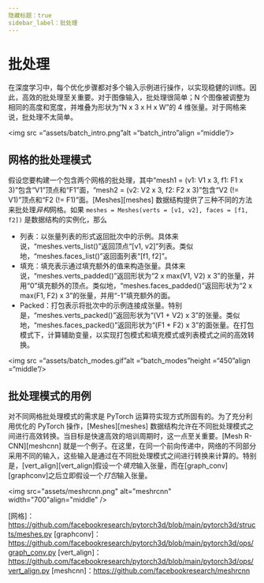 ```yaml
---
隐藏标题：true
sidebar_label：批处理
---
```


# 批处理

在深度学习中，每个优化步骤都对多个输入示例进行操作，以实现稳健的训练。因此，高效的批处理至关重要。对于图像输入，批处理很简单；N 个图像被调整为相同的高度和宽度，并堆叠为形状为“N x 3 x H x W”的 4 维张量。对于网格来说，批处理不太简单。

<img src =“assets/batch_intro.png”alt =“batch_intro”align =“middle”/>

## 网格的批处理模式

假设您要构建一个包含两个网格的批处理，其中“mesh1 = (v1: V1 x 3, f1: F1 x 3)”包含“V1”顶点和“F1”面，“mesh2 = (v2: V2 x 3, f2: F2 x 3)”包含“V2 (!= V1)”顶点和“F2 (!= F1)”面。[Meshes][meshes] 数据结构提供了三种不同的方法来批处理*异构*网格。如果 `meshes = Meshes(verts = [v1, v2], faces = [f1, f2])` 是数据结构的实例化，那么

* 列表：以张量列表的形式返回批次中的示例。具体来说，“meshes.verts_list()”返回顶点“[v1, v2]”列表。类似地，“meshes.faces_list()”返回面列表“[f1, f2]”。
* 填充：填充表示通过填充额外的值来构造张量。具体来说，“meshes.verts_padded()”返回形状为“2 x max(V1, V2) x 3”的张量，并用“0”填充额外的顶点。类似地，“meshes.faces_padded()”返回形状为“2 x max(F1, F2) x 3”的张量，并用“-1”填充额外的面。
* Packed：打包表示将批次中的示例连接成张量。特别是，“meshes.verts_packed()”返回形状为“(V1 + V2) x 3”的张量。类似地，“meshes.faces_packed()”返回形状为“(F1 + F2) x 3”的面张量。在打包模式下，计算辅助变量，以实现打包模式和填充模式或列表模式之间的高效转换。

<img src =“assets/batch_modes.gif”alt =“batch_modes”height =“450”align =“middle”/>

## 批处理模式的用例

对不同网格批处理模式的需求是 PyTorch 运算符实现方式所固有的。为了充分利用优化的 PyTorch 操作，[Meshes][meshes] 数据结构允许在不同批处理模式之间进行高效转换。当目标是快速高效的培训周期时，这一点至关重要。[Mesh R-CNN][meshcnn] 就是一个例子。在这里，在同一个前向传递中，网络的不同部分采用不同的输入，这些输入是通过在不同批处理模式之间进行转换来计算的。特别是，[vert_align][vert_align]假设一个*填充*输入张量，而在[graph_conv][graphconv]之后立即假设一个*打包*输入张量。

<img src="assets/meshrcnn.png" alt="meshrcnn" width="700"align="middle" />


[网格]：https://github.com/facebookresearch/pytorch3d/blob/main/pytorch3d/structs/meshes.py
[graphconv]：https://github.com/facebookresearch/pytorch3d/blob/main/pytorch3d/ops/graph_conv.py
[vert_align]：https://github.com/facebookresearch/pytorch3d/blob/main/pytorch3d/ops/vert_align.py
[meshcnn]：https://github.com/facebookresearch/meshrcnn